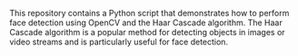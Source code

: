 This repository contains a Python script that demonstrates how to perform face detection using OpenCV and the Haar Cascade algorithm. 
The Haar Cascade algorithm is a popular method for detecting objects in images or video streams and is particularly useful for face detection.
